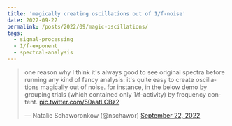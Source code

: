 ```yaml
---
title: 'magically creating oscillations out of 1/f-noise'
date: 2022-09-22
permalink: /posts/2022/09/magic-oscillations/
tags:
  - signal-processing
  - 1/f-exponent
  - spectral-analysis
---
```


<blockquote class="twitter-tweet"><p lang="en" dir="ltr">one reason why I think it&#39;s always good to see original spectra before running any kind of fancy analysis: it&#39;s quite easy to create oscillations magically out of noise. for instance, in the below demo by grouping trials (which contained only 1/f-activity) by frequency content. <a href="https://t.co/50aatLCBz2">pic.twitter.com/50aatLCBz2</a></p>&mdash; Natalie Schaworonkow (@nschawor) <a href="https://twitter.com/nschawor/status/1572858724854951937?ref_src=twsrc%5Etfw">September 22, 2022</a></blockquote> <script async src="https://platform.twitter.com/widgets.js" charset="utf-8"></script> 